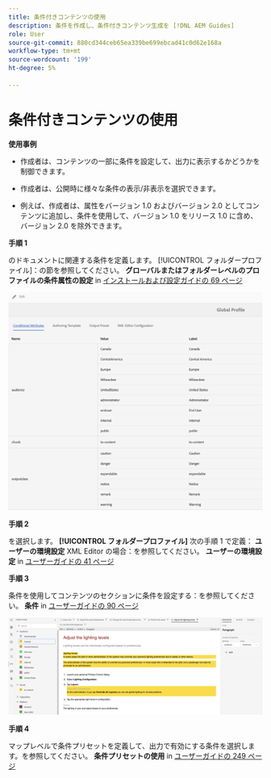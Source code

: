 ```yaml
---
title: 条件付きコンテンツの使用
description: 条件を作成し、条件付きコンテンツ生成を [!DNL AEM Guides]
role: User
source-git-commit: 880cd344ceb65ea339be699ebcad41c0d62e168a
workflow-type: tm+mt
source-wordcount: '199'
ht-degree: 5%

---
```


# 条件付きコンテンツの使用

**使用事例**


* 作成者は、コンテンツの一部に条件を設定して、出力に表示するかどうかを制御できます。

* 作成者は、公開時に様々な条件の表示/非表示を選択できます。

* 例えば、作成者は、属性をバージョン 1.0 およびバージョン 2.0 としてコンテンツに追加し、条件を使用して、バージョン 1.0 をリリース 1.0 に含め、バージョン 2.0 を除外できます。

**手順 1**

のドキュメントに関連する条件を定義します。 [!UICONTROL フォルダープロファイル]：の節を参照してください。 **グローバルまたはフォルダーレベルのプロファイルの条件属性の設定** in [インストールおよび設定ガイドの 69 ページ](https://helpx.adobe.com/content/dam/help/en/xml-documentation-solution/4-2/Adobe-Experience-Manager-Guides_Installation-Configuration-Guide_EN.pdf)

![フォルダープロファイルでの条件の設定](assets/conditions-in-profiles.png)

**手順 2**

を選択します。 **[!UICONTROL フォルダープロファイル]** 次の手順 1 で定義： **ユーザーの環境設定** XML Editor の場合：を参照してください。 **ユーザーの環境設定** in [ユーザーガイドの 41 ページ](https://helpx.adobe.com/content/dam/help/en/xml-documentation-solution/4-2/Adobe-Experience-Manager-Guides_User-Guide_EN.pdf)


**手順 3**

条件を使用してコンテンツのセクションに条件を設定する：を参照してください。 **条件** in [ユーザーガイドの 90 ページ](https://helpx.adobe.com/content/dam/help/en/xml-documentation-solution/4-2/Adobe-Experience-Manager-Guides_User-Guide_EN.pdf)

![Web エディターでの条件の使用](assets/conditions-in-web-editor.png)

**手順 4**

マップレベルで条件プリセットを定義して、出力で有効にする条件を選択します。を参照してください。 **条件プリセットの使用** in [ユーザーガイドの 249 ページ](https://helpx.adobe.com/content/dam/help/en/xml-documentation-solution/4-2/Adobe-Experience-Manager-Guides_User-Guide_EN.pdf)
